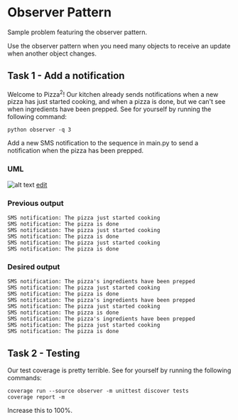 # Observer Pattern
Sample problem featuring the observer pattern.

Use the observer pattern when you need many objects to receive an update when another object changes.

## Task 1 - Add a notification

Welcome to Pizza<sup>2</sup>! Our kitchen already sends notifications when a new pizza has just started cooking, and when a pizza is done, but we can't see when ingredients have been prepped. See for yourself by running the following command:

```
python observer -q 3
```

Add a new SMS notification to the sequence in main.py to send a notification when the pizza has been prepped.

### UML

![alt text](http://yuml.me/7e39405c.png)
[edit](http://yuml.me/edit/7e39405c)

### Previous output

```
SMS notification: The pizza just started cooking
SMS notification: The pizza is done
SMS notification: The pizza just started cooking
SMS notification: The pizza is done
SMS notification: The pizza just started cooking
SMS notification: The pizza is done
```

### Desired output

```
SMS notification: The pizza's ingredients have been prepped
SMS notification: The pizza just started cooking
SMS notification: The pizza is done
SMS notification: The pizza's ingredients have been prepped
SMS notification: The pizza just started cooking
SMS notification: The pizza is done
SMS notification: The pizza's ingredients have been prepped
SMS notification: The pizza just started cooking
SMS notification: The pizza is done
```

## Task 2 - Testing

Our test coverage is pretty terrible. See for yourself by running the following commands:

```
coverage run --source observer -m unittest discover tests
coverage report -m
```

Increase this to 100%.
